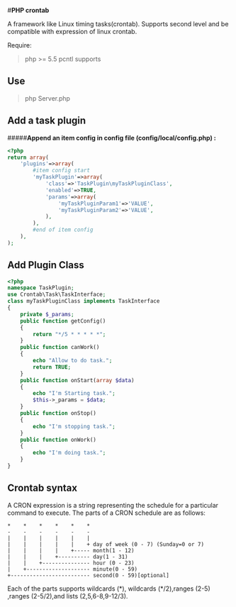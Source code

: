 #**PHP crontab**

A framework like Linux timing tasks(crontab).
Supports second level and be compatible with expression of linux crontab.

Require:

> php >= 5.5
> pcntl supports


Use
-----

> php Server.php

Add a task plugin
------------------------
#####**Append an item config in config file (config/local/config.php) :**

```php
<?php
return array(
	'plugins'=>array(
		#item config start
		'myTaskPlugin'=>array(
			'class'=>'TaskPlugin\myTaskPluginClass',
			'enabled'=>TRUE,
			'params'=>array(
				'myTaskPluginParam1'=>'VALUE',
				'myTaskPluginParam2'=>'VALUE',
			),
		),
		#end of item config
	),
);
```

Add Plugin Class
-----------------------
```php
<?php
namespace TaskPlugin;
use Crontab\Task\TaskInterface;
class myTaskPluginClass implements TaskInterface
{
	private $_params;
	public function getConfig()
	{
		return "*/5 * * * * *";
	}
	public function canWork()
	{
		echo "Allow to do task.";
		return TRUE;
	}
	public function onStart(array $data)
	{
		echo "I'm Starting task.";
		$this->_params = $data;
	}
	public function onStop()
	{
		echo "I'm stopping task.";
	}
	public function onWork()
	{
		echo "I'm doing task.";
	}
}
```

Crontab syntax
---------------------

A CRON expression is a string representing the schedule for a particular command to execute.  The parts of a CRON schedule are as follows:

    *    *    *    *    *    *
    -    -    -    -    -    -
    |    |    |    |    |    |
    |    |    |    |    |    + day of week (0 - 7) (Sunday=0 or 7)
    |    |    |    |    +----- month(1 - 12)
    |    |    |    +---------- day(1 - 31)
    |    |    +--------------- hour (0 - 23)
    |    +-------------------- minute(0 - 59)
    +------------------------- second(0 - 59)[optional]

Each of the parts supports wildcards (\*), wildcards (\*/2),ranges (2-5) ,ranges (2-5/2),and lists (2,5,6-8,9-12/3).